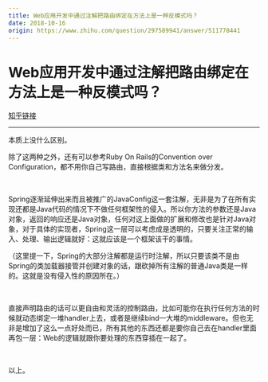 ```yaml
---
title: Web应用开发中通过注解把路由绑定在方法上是一种反模式吗？
date: 2018-10-16
origin: https://www.zhihu.com/question/297589941/answer/511778441
---
```

# Web应用开发中通过注解把路由绑定在方法上是一种反模式吗？

[知乎链接](https://www.zhihu.com/question/297589941/answer/511778441)

---------

<span class="RichText ztext CopyrightRichText-richText" itemprop="text"><p>本质上没什么区别。</p><p>除了这两种之外，还有可以参考Ruby On Rails的Convention over Configuration，都不用你自己写路由，直接根据类和方法名来做分发。</p><p class="ztext-empty-paragraph"><br></p><p>Spring逐渐延伸出来而且被推广的JavaConfig这一套注解，无非是为了在所有实现还都是Java代码的情况下不做任何框架性的侵入。所以你方法的参数还是Java对象，返回的响应还是Java对象，任何对这上面做的扩展和修改也是针对Java对象，对于具体的实现者，Spring这一层可以考虑成是透明的，只要关注正常的输入、处理、输出逻辑就好：这就应该是一个框架该干的事情。</p><p>（这里提一下，Spring的大部分注解都是运行时注解，所以只要该类不是由Spring的类加载器接管并创建对象的话，跟砍掉所有注解的普通Java类是一样的。这就是没有侵入性的原因所在。）</p><p class="ztext-empty-paragraph"><br></p><p>直接声明路由的话可以更自由和灵活的控制路由，比如可能你在执行任何方法的时候就动态绑定一堆handler上去，或者是继续bind一大堆的middleware。但也无非是增加了这么一点好处而已，所有其他的东西还都是要你自己去在handler里面再包一层：Web的逻辑就跟你要处理的东西穿插在一起了。</p><p class="ztext-empty-paragraph"><br></p><p>以上。</p><p></p></span>